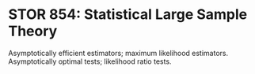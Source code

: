 # STOR 854: Statistical Large Sample Theory

Asymptotically efficient estimators; maximum likelihood estimators. Asymptotically optimal tests; likelihood ratio tests.